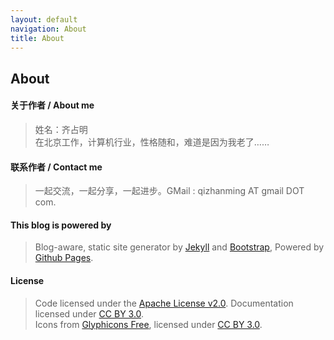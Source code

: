 ```yaml
---
layout: default
navigation: About
title: About
---
```


## About


#### 关于作者 / About me
> 姓名：齐占明  
> 在北京工作，计算机行业，性格随和，难道是因为我老了……

#### 联系作者 / Contact me
> 一起交流，一起分享，一起进步。GMail : qizhanming AT gmail DOT com.

#### This blog is powered by
> Blog-aware, static site generator by [Jekyll][1] and [Bootstrap][2], Powered by [Github Pages][3].

#### License
> Code licensed under the [Apache License v2.0][4]. Documentation licensed under [CC BY 3.0][5].  
> Icons from [Glyphicons Free][6], licensed under [CC BY 3.0][5]. 


[0]: http://qizhanming.com
[1]: https://github.com/mojombo/jekyll
[2]: http://twitter.github.com/bootstrap/
[3]: https://pages.github.com
[4]: http://www.apache.org/licenses/LICENSE-2.0
[5]: http://creativecommons.org/licenses/by/3.0/
[6]: http://glyphicons.com/
